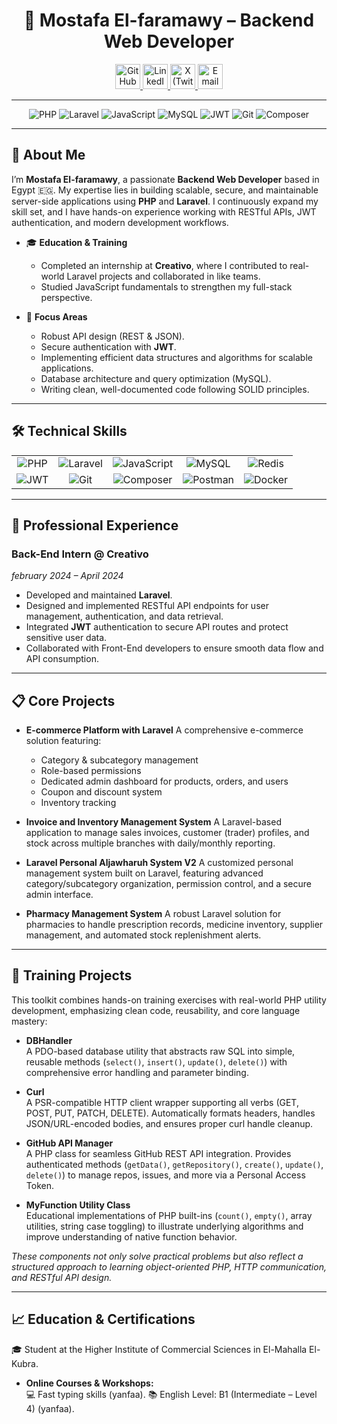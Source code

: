 <h1 align="center">🚀 Mostafa El-faramawy – Backend Web Developer</h1>

<p align="center">
  <a href="https://github.com/mustafafermawy" target="_blank">
    <img src="https://skillicons.dev/icons?i=github" height="40" alt="GitHub" />
  </a>
  <a href="https://www.linkedin.com/in/mustafa-elfrmawy/" target="_blank">
    <img src="https://skillicons.dev/icons?i=linkedin" height="40" alt="LinkedIn" />
  </a>
  <a href="https://x.com/ElfrmawyMustafa" target="_blank">
    <img src="https://skillicons.dev/icons?i=twitter" height="40" alt="X (Twitter)" />
  </a>
  <a href="mailto:mustafaelfrmawy@gmail.com" target="_blank">
    <img src="https://skillicons.dev/icons?i=gmail" height="40" alt="Email" />
  </a>
</p>


<hr>
<p align="center">
  <img src="https://img.shields.io/badge/PHP-777BB4?style=flat-square&logo=php&logoColor=white" alt="PHP" />
  <img src="https://img.shields.io/badge/Laravel-FF2D20?style=flat-square&logo=laravel&logoColor=white" alt="Laravel" />
  <img src="https://img.shields.io/badge/JavaScript-F7DF1E?style=flat-square&logo=javascript&logoColor=black" alt="JavaScript" />
  <img src="https://img.shields.io/badge/MySQL-4479A1?style=flat-square&logo=mysql&logoColor=white" alt="MySQL" />
  <img src="https://img.shields.io/badge/JWT-000000?style=flat-square&logo=json-web-tokens&logoColor=white" alt="JWT" />
  <img src="https://img.shields.io/badge/Git-F05032?style=flat-square&logo=git&logoColor=white" alt="Git" />
  <img src="https://img.shields.io/badge/Composer-000000?style=flat-square&logo=composer&logoColor=white" alt="Composer" />
</p>

---

## 👋 About Me

I’m **Mostafa El-faramawy**, a passionate **Backend Web Developer** based in Egypt 🇪🇬. My expertise lies in building scalable, secure, and maintainable server-side applications using **PHP** and **Laravel**. I continuously expand my skill set, and I have hands-on experience working with RESTful APIs, JWT authentication, and modern development workflows.

- 🎓 **Education & Training**  
  - Completed an internship at **Creativo**, where I contributed to real-world Laravel projects and collaborated in like teams.  
  - Studied JavaScript fundamentals to strengthen my full-stack perspective.

- 🎯 **Focus Areas**  
  - Robust API design (REST & JSON).  
  - Secure authentication with **JWT**.  
  - Implementing efficient data structures and algorithms for scalable applications.
  - Database architecture and query optimization (MySQL).
  - Writing clean, well-documented code following SOLID principles.

---

## 🛠️ Technical Skills

<table>
  <tr align="center">
    <td><img src="https://img.shields.io/badge/PHP-777BB4?style=flat-square&logo=php&logoColor=white" alt="PHP" /></td>
    <td><img src="https://img.shields.io/badge/Laravel-FF2D20?style=flat-square&logo=laravel&logoColor=white" alt="Laravel" /></td>
    <td><img src="https://img.shields.io/badge/JavaScript-F7DF1E?style=flat-square&logo=javascript&logoColor=black" alt="JavaScript" /></td>
    <td><img src="https://img.shields.io/badge/MySQL-4479A1?style=flat-square&logo=mysql&logoColor=white" alt="MySQL" /></td>
    <td><img src="https://img.shields.io/badge/Redis-DC382D?style=flat-square&logo=redis&logoColor=white" alt="Redis" /></td>
  </tr>
  <tr align="center">
    <td><img src="https://img.shields.io/badge/JWT-000000?style=flat-square&logo=json-web-tokens&logoColor=white" alt="JWT" /></td>
    <td><img src="https://img.shields.io/badge/Git-F05032?style=flat-square&logo=git&logoColor=white" alt="Git" /></td>
    <td><img src="https://img.shields.io/badge/Composer-000000?style=flat-square&logo=composer&logoColor=white" alt="Composer" /></td>
    <td><img src="https://img.shields.io/badge/Postman-FF6C37?style=flat-square&logo=postman&logoColor=white" alt="Postman" /></td>
    <td><img src="https://img.shields.io/badge/Docker-2496ED?style=flat-square&logo=docker&logoColor=white" alt="Docker" /></td>
  </tr>
</table>

---

## 💼 Professional Experience

### Back-End Intern @ Creativo  
*february 2024 – April 2024*  
- Developed and maintained **Laravel**.  
- Designed and implemented RESTful API endpoints for user management, authentication, and data retrieval.  
- Integrated **JWT** authentication to secure API routes and protect sensitive user data.  
- Collaborated with Front-End developers to ensure smooth data flow and API consumption.
---

## 📋 Core Projects

* **E-commerce Platform with Laravel**
  A comprehensive e-commerce solution featuring:

  * Category & subcategory management
  * Role-based permissions
  * Dedicated admin dashboard for products, orders, and users
  * Coupon and discount system
  * Inventory tracking

* **Invoice and Inventory Management System**
  A Laravel-based application to manage sales invoices, customer (trader) profiles, and stock across multiple branches with daily/monthly reporting.

* **Laravel Personal Aljawharuh System V2**
  A customized personal management system built on Laravel, featuring advanced category/subcategory organization, permission control, and a secure admin interface.

* **Pharmacy Management System**
  A robust Laravel solution for pharmacies to handle prescription records, medicine inventory, supplier management, and automated stock replenishment alerts.
  
------


## 🧩 Training Projects
This toolkit combines hands-on training exercises with real-world PHP utility development, emphasizing clean code, reusability, and core language mastery:

- **DBHandler**  
  A PDO-based database utility that abstracts raw SQL into simple, reusable methods (`select()`, `insert()`, `update()`, `delete()`) with comprehensive error handling and parameter binding.

- **Curl**  
  A PSR-compatible HTTP client wrapper supporting all verbs (GET, POST, PUT, PATCH, DELETE). Automatically formats headers, handles JSON/URL-encoded bodies, and ensures proper curl handle cleanup.

- **GitHub API Manager**  
  A PHP class for seamless GitHub REST API integration. Provides authenticated methods (`getData()`, `getRepository()`, `create()`, `update()`, `delete()`) to manage repos, issues, and more via a Personal Access Token.

- **MyFunction Utility Class**  
  Educational implementations of PHP built-ins (`count()`, `empty()`, array utilities, string case toggling) to illustrate underlying algorithms and improve understanding of native function behavior.

*These components not only solve practical problems but also reflect a structured approach to learning object-oriented PHP, HTTP communication, and RESTful API design.*  


---



## 📈 Education & Certifications

🎓 Student at the Higher Institute of Commercial Sciences in El-Mahalla El-Kubra.
- **Online Courses & Workshops:**  
 💻 Fast typing skills  (yanfaa).
📚 English Level: B1 (Intermediate – Level 4) (yanfaa).
